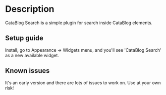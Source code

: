 Description
===========
CataBlog Search is a simple plugin for search inside CataBlog elements.

Setup guide
-----------
Install, go to Appearance -> Widgets menu, and you'll see 'CataBlog Search' as a new available widget.

Known issues
------------
It's an early version and there are lots of issues to work on.
Use at your own risk!